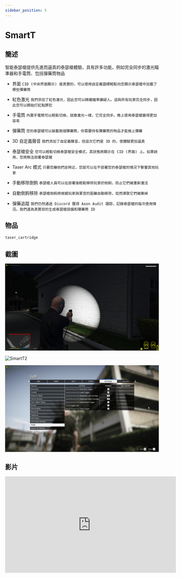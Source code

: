 ```yaml
---
sidebar_position: 5
---
```


# SmartT

## 簡述

智能泰瑟槍提供先進而逼真的泰瑟槍體驗，具有許多功能，例如完全同步的激光瞄準器和手電筒、包括彈藥筒物品

- 界面 ```CID (中央界面顯示) 是真實的，可以使用自定義圖標輕鬆向您顯示泰瑟槍中加載了哪些彈藥筒``` 

- 紅色激光 ```我們添加了紅色激光，因此您可以精確瞄準嫌疑人。這與所有玩家完全同步，因此您可以開始打紅點罪犯```

- 手電筒 ```內置手電筒可以輕鬆切換，就像激光一樣，它完全同步。晚上使用泰瑟槍變得更加容易```

- 彈藥筒 ```您的泰瑟槍可以裝載兩個彈藥筒，你需要持有彈藥筒的物品才能換上彈藥```

- 3D 自定義聲音 ```我們添加了自定義聲音，但這次它們是 3D 的，使體驗更加逼真```

- 泰瑟槍安全 ```您可以輕鬆切換泰瑟槍安全模式，其狀態將顯示在 CID (界面) 上。如果啟用，您將無法部署泰瑟槍``` 

- Taser Arc 模式 ```只要您離他們足夠近，您就可以在不部署您的泰瑟槍的情況下擊暈其他玩家```  

- 手動移除倒鉤 ```泰瑟槍人員可以在部署後輕鬆移除玩家的倒鉤，防止它們被重新激活```  

- 自動倒鉤移除 ```泰瑟槍倒鉤將根據玩家與軍官的距離自動移除，從而導致它們被撕掉```

- 彈藥追蹤 ```我們仍然通過 Discord 獲得 Axon Audit 跟踪，記錄泰瑟槍的每次使用情況。我們還為真實目的生成泰瑟槍設備和彈藥筒 ID```

## 物品

```jsx title="ox_inventory/data/items.lua"
taser_cartridge
```

## 截圖

![SmartT1](img/SmartT1.png)

![SmartT2](img/SmartT2.png)

![SmartT3](img/SmartT3.png)

## 影片

<iframe width="560" height="315" src="https://www.youtube.com/embed/hSLb9YpT5w4" title="YouTube video player" frameborder="0" allow="accelerometer; autoplay; clipboard-write; encrypted-media; gyroscope; picture-in-picture" allowfullscreen></iframe>
